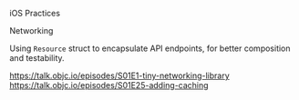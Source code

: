 iOS Practices

Networking

Using `Resource` struct to encapsulate API endpoints, for better composition and testability.

https://talk.objc.io/episodes/S01E1-tiny-networking-library
https://talk.objc.io/episodes/S01E25-adding-caching
